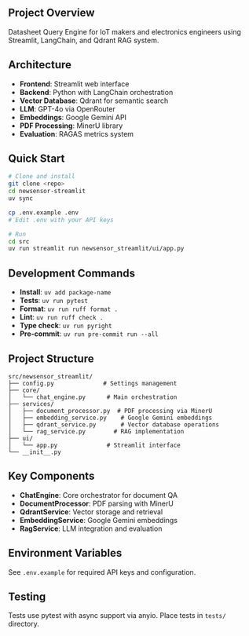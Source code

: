 ## Project Overview
Datasheet Query Engine for IoT makers and electronics engineers using Streamlit, LangChain, and Qdrant RAG system.

## Architecture
- **Frontend**: Streamlit web interface
- **Backend**: Python with LangChain orchestration
- **Vector Database**: Qdrant for semantic search
- **LLM**: GPT-4o via OpenRouter
- **Embeddings**: Google Gemini API
- **PDF Processing**: MinerU library
- **Evaluation**: RAGAS metrics system

## Quick Start
```bash
# Clone and install
git clone <repo>
cd newsensor-streamlit
uv sync

cp .env.example .env
# Edit .env with your API keys

# Run
cd src
uv run streamlit run newsensor_streamlit/ui/app.py
```

## Development Commands
- **Install**: `uv add package-name`
- **Tests**: `uv run pytest`
- **Format**: `uv run ruff format .`
- **Lint**: `uv run ruff check .`
- **Type check**: `uv run pyright`
- **Pre-commit**: `uv run pre-commit run --all`

## Project Structure
```
src/newsensor_streamlit/
├── config.py              # Settings management
├── core/
│   └── chat_engine.py      # Main orchestration
├── services/
│   ├── document_processor.py  # PDF processing via MinerU
│   ├── embedding_service.py    # Google Gemini embeddings
│   ├── qdrant_service.py       # Vector database operations
│   └── rag_service.py        # RAG implementation
├── ui/
│   └── app.py              # Streamlit interface
└── __init__.py
```

## Key Components
- **ChatEngine**: Core orchestrator for document QA
- **DocumentProcessor**: PDF parsing with MinerU
- **QdrantService**: Vector storage and retrieval
- **EmbeddingService**: Google Gemini embeddings
- **RagService**: LLM integration and evaluation

## Environment Variables
See `.env.example` for required API keys and configuration.

## Testing
Tests use pytest with async support via anyio. Place tests in `tests/` directory.